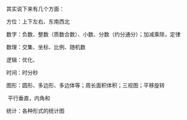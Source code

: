其实说下来有几个方面：

方位：上下左右、东南西北

数字：负数、整数（质数合数）、小数、分数（约分通分）；加减乘除，定律

数理：交集、坐标、比例、随机数 

逻辑：优化、   

时间：时分秒

图形：圆形、多边形、多边体等；周长面积体积；三视图；平移旋转

​           平行垂直，内角和     

统计：各种形式的统计图  



